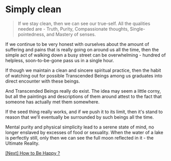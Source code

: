 # Simply clean

> If we stay clean, then we can see our true-self. All the qualities needed are - Truth, Purity, Compassionate thoughts, Single-pointedness, and Mastery of senses.

If we continue to be very honest with ourselves about the amount of suffering and pains that is really going on around us all the time, then the simple act of walking down a busy street can be overwhelming - hundred of helpless, soon-to-be-gone pass us in a single hour.

If though we maintain a clean and sincere spiritual practice, then the habit of watching out for possible Transcended Beings among us graduates into direct encounter with these beings.

And Transcended Beings really do exist. The idea may seem a little corny, but all the paintings and descriptions of them around attest to the fact that someone has actually met them somewhere.

If the seed thing really works, and if we push it to its limit, then it's stand to reason that we'll eventually be surrounded by such beings all the time.

Mental purity and physical simplicity lead to a serene state of mind, no longer enslaved by excesses of food or sexuality. When the water of a lake is perfectly still, only then we can see the full moon reflected in it - the Ultimate Reality.

[\[Next\] How to Be Happy ?](/content/50-how-to-be-happy.md)
